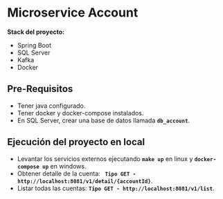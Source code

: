 Microservice Account
=====

**Stack del proyecto:**

* Spring Boot
* SQL Server
* Kafka
* Docker

## Pre-Requisitos

* Tener java configurado.
* Tener docker y docker-compose instalados.
* En SQL Server, crear una base de datos llamada **`db_account`**.

## Ejecución del proyecto en local

* Levantar los servicios externos ejecutando **`make up`** en linux y **`docker-compose up`** en windows.
* Obtener detalle de la cuenta: **` Tipo GET - http://localhost:8081/v1/detail/{accountId}`**.
* Listar todas las cuentas: **`Tipo GET - http://localhost:8081/v1/list`**.
